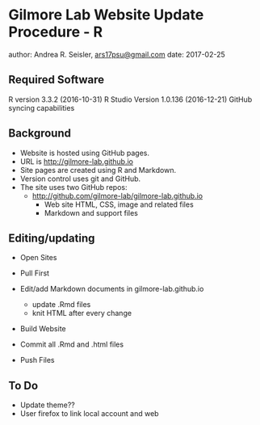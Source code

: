 # Gilmore Lab Website Update Procedure - R

author: Andrea R. Seisler, ars17psu@gmail.com
date: 2017-02-25

## Required Software

R version 3.3.2 (2016-10-31)
R Studio Version 1.0.136 (2016-12-21)
GitHub syncing capabilities

## Background

- Website is hosted using GitHub pages.
- URL is <http://gilmore-lab.github.io>
- Site pages are created using R and Markdown.
- Version control uses git and GitHub.
- The site uses two GitHub repos:
    + <http://github.com/gilmore-lab/gilmore-lab.github.io>
        * Web site HTML, CSS, image and related files
        * Markdown and support files
        
## Editing/updating

- Open Sites
- Pull First




- Edit/add Markdown documents in gilmore-lab.github.io
	+ update .Rmd files
	+ knit HTML after every change


- Build Website


- Commit all .Rmd and .html files

- Push Files


## To Do

- Update theme??
- User firefox to link local account and web